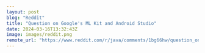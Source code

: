 ```yaml
---
layout: post
blog: "Reddit"
title: "Question on Google's ML Kit and Android Studio"
date: 2024-03-16T13:32:43Z
image: images/reddit.png
remote_url: "https://www.reddit.com/r/java/comments/1bg66hw/question_on_googles_ml_kit_and_android_studio/"
---
```

